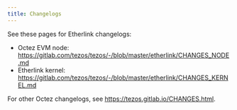 ```yaml
---
title: Changelogs
---
```


See these pages for Etherlink changelogs:

- Octez EVM node: https://gitlab.com/tezos/tezos/-/blob/master/etherlink/CHANGES_NODE.md
- Etherlink kernel: https://gitlab.com/tezos/tezos/-/blob/master/etherlink/CHANGES_KERNEL.md

For other Octez changelogs, see https://tezos.gitlab.io/CHANGES.html.
